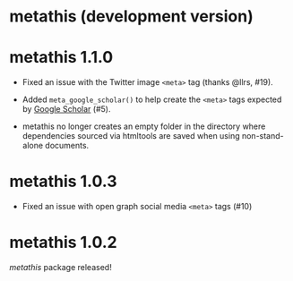 # metathis (development version)

# metathis 1.1.0

- Fixed an issue with the Twitter image `<meta>` tag (thanks @llrs, #19).

- Added `meta_google_scholar()` to help create the `<meta>` tags expected by
  [Google Scholar](https://scholar.google.com/intl/en/scholar/inclusion.html#indexing) (#5).
  
- metathis no longer creates an empty folder in the directory where dependencies
  sourced via htmltools are saved when using non-stand-alone documents.

# metathis 1.0.3

- Fixed an issue with open graph social media `<meta>` tags (#10)

# metathis 1.0.2

_metathis_ package released!
